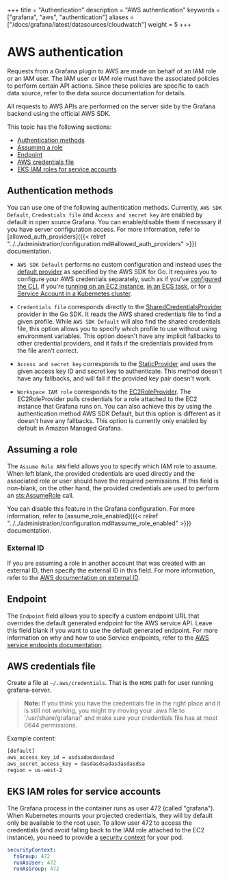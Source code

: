 +++
title = "Authentication"
description = "AWS authentication"
keywords = ["grafana", "aws", "authentication"]
aliases = ["/docs/grafana/latest/datasources/cloudwatch"]
weight = 5
+++

# AWS authentication

Requests from a Grafana plugin to AWS are made on behalf of an IAM role or an IAM user. The IAM user or IAM role must have the associated policies to perform certain API actions. Since these policies are specific to each data source, refer to the data source documentation for details.

All requests to AWS APIs are performed on the server side by the Grafana backend using the official AWS SDK.

This topic has the following sections:

- [Authentication methods](#authentication-methods)
- [Assuming a role](#assuming-a-role)
- [Endpoint](#endpoint)
- [AWS credentials file](#aws-credentials-file)
- [EKS IAM roles for service accounts](#eks-iam-roles-for-service-accounts)

## Authentication methods

You can use one of the following authentication methods. Currently, `AWS SDK Default`, `Credentials file` and `Access and secret key` are enabled by default in open source Grafana. You can enable/disable them if necessary if you have server configuration access. For more information, refer to [allowed_auth_providers]({{< relref "../../administration/configuration.md#allowed_auth_providers" >}}) documentation.

- `AWS SDK Default` performs no custom configuration and instead uses the [default provider](https://docs.aws.amazon.com/sdk-for-go/v1/developer-guide/configuring-sdk.html) as specified by the AWS SDK for Go. It requires you to configure your AWS credentials separately, such as if you've [configured the CLI](https://docs.aws.amazon.com/cli/latest/userguide/cli-configure-files.html), if you're [running on an EC2 instance](https://docs.aws.amazon.com/AWSEC2/latest/UserGuide/iam-roles-for-amazon-ec2.html), [in an ECS task](https://docs.aws.amazon.com/AmazonECS/latest/developerguide/task-iam-roles.html), or for a [Service Account in a Kubernetes cluster](https://docs.aws.amazon.com/eks/latest/userguide/iam-roles-for-service-accounts.html).

- `Credentials file` corresponds directly to the [SharedCredentialsProvider](https://docs.aws.amazon.com/sdk-for-go/api/aws/credentials/#SharedCredentialsProvider) provider in the Go SDK. It reads the AWS shared credentials file to find a given profile. While `AWS SDK Default` will also find the shared credentials file, this option allows you to specify which profile to use without using environment variables. This option doesn't have any implicit fallbacks to other credential providers, and it fails if the credentials provided from the file aren't correct.

- `Access and secret key` corresponds to the [StaticProvider](https://docs.aws.amazon.com/sdk-for-go/api/aws/credentials/#StaticProvider) and uses the given access key ID and secret key to authenticate. This method doesn't have any fallbacks, and will fail if the provided key pair doesn't work.

- `Workspace IAM role` corresponds to the [EC2RoleProvider](https://docs.aws.amazon.com/sdk-for-go/api/aws/credentials/ec2rolecreds/#EC2RoleProvider). The EC2RoleProvider pulls credentials for a role attached to the EC2 instance that Grafana runs on. You can also achieve this by using the authentication method AWS SDK Default, but this option is different as it doesn’t have any fallbacks. This option is currently only enabled by default in Amazon Managed Grafana.

## Assuming a role

The `Assume Role ARN` field allows you to specify which IAM role to assume. When left blank, the provided credentials are used directly and the associated role or user should have the required permissions. If this field is non-blank, on the other hand, the provided credentials are used to perform an [sts:AssumeRole](https://docs.aws.amazon.com/STS/latest/APIReference/API_AssumeRole.html) call.

You can disable this feature in the Grafana configuration. For more information, refer to [assume_role_enabled]({{< relref "../../administration/configuration.md#assume_role_enabled" >}}) documentation.

### External ID

If you are assuming a role in another account that was created with an external ID, then specify the external ID in this field. For more information, refer to the [AWS documentation on external ID](https://docs.aws.amazon.com/IAM/latest/UserGuide/id_roles_create_for-user_externalid.html).

## Endpoint

The `Endpoint` field allows you to specify a custom endpoint URL that overrides the default generated endpoint for the AWS service API. Leave this field blank if you want to use the default generated endpoint. For more information on why and how to use Service endpoints, refer to the [AWS service endpoints documentation](https://docs.aws.amazon.com/general/latest/gr/rande.html).

## AWS credentials file

Create a file at `~/.aws/credentials`. That is the `HOME` path for user running grafana-server.

> **Note:** If you think you have the credentials file in the right place and it is still not working, you might try moving your .aws file to '/usr/share/grafana/' and make sure your credentials file has at most 0644 permissions.

Example content:

```bash
[default]
aws_access_key_id = asdsadasdasdasd
aws_secret_access_key = dasdasdsadasdasdasdsa
region = us-west-2
```

## EKS IAM roles for service accounts

The Grafana process in the container runs as user 472 (called "grafana"). When Kubernetes mounts your projected credentials, they will by default only be available to the root user. To allow user 472 to access the credentials (and avoid falling back to the IAM role attached to the EC2 instance), you need to provide a [security context](https://kubernetes.io/docs/tasks/configure-pod-container/security-context/) for your pod.

```yaml
securityContext:
  fsGroup: 472
  runAsUser: 472
  runAsGroup: 472
```
